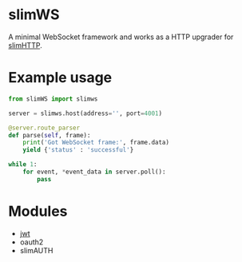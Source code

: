 # slimWS
A minimal WebSocket framework and works as a HTTP upgrader for [slimHTTP](https://github.com/Torxed/slimHTTP).<br>

# Example usage

```python
from slimWS import slimws

server = slimws.host(address='', port=4001)

@server.route_parser
def parse(self, frame):
	print('Got WebSocket frame:', frame.data)
	yield {'status' : 'successful'}

while 1:
	for event, *event_data in server.poll():
		pass
```
# Modules

 * [jwt](https://github.com/Torxed/spiderWeb-jwt)
 * oauth2
 * slimAUTH
